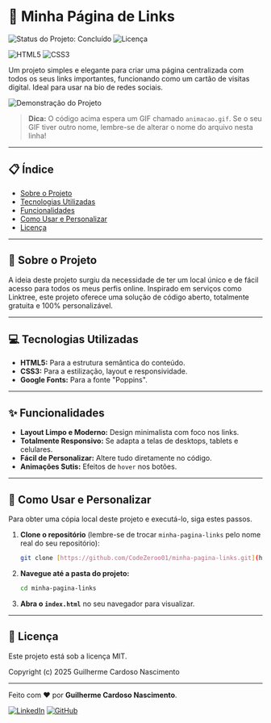 # 🚀 Minha Página de Links

![Status do Projeto: Concluído](https://img.shields.io/badge/status-concluído-brightgreen)
![Licença](https://img.shields.io/badge/licença-MIT-blue)

![HTML5](https://img.shields.io/badge/HTML5-E34F26?style=for-the-badge&logo=html5&logoColor=white)
![CSS3](https://img.shields.io/badge/CSS3-1572B6?style=for-the-badge&logo=css3&logoColor=white)

Um projeto simples e elegante para criar uma página centralizada com todos os seus links importantes, funcionando como um cartão de visitas digital. Ideal para usar na bio de redes sociais.

![Demonstração do Projeto](./animacao.gif)
> **Dica:** O código acima espera um GIF chamado `animacao.gif`. Se o seu GIF tiver outro nome, lembre-se de alterar o nome do arquivo nesta linha!

---

## 📋 Índice

- [Sobre o Projeto](#-sobre-o-projeto)
- [Tecnologias Utilizadas](#-tecnologias-utilizadas)
- [Funcionalidades](#-funcionalidades)
- [Como Usar e Personalizar](#-como-usar-e-personalizar)
- [Licença](#-licença)

---

## 🎯 Sobre o Projeto

A ideia deste projeto surgiu da necessidade de ter um local único e de fácil acesso para todos os meus perfis online. Inspirado em serviços como Linktree, este projeto oferece uma solução de código aberto, totalmente gratuita e 100% personalizável.

---

## 💻 Tecnologias Utilizadas

- **HTML5:** Para a estrutura semântica do conteúdo.
- **CSS3:** Para a estilização, layout e responsividade.
- **Google Fonts:** Para a fonte "Poppins".

---

## ✨ Funcionalidades

- **Layout Limpo e Moderno:** Design minimalista com foco nos links.
- **Totalmente Responsivo:** Se adapta a telas de desktops, tablets e celulares.
- **Fácil de Personalizar:** Altere tudo diretamente no código.
- **Animações Sutis:** Efeitos de `hover` nos botões.

---

## 🚀 Como Usar e Personalizar

Para obter uma cópia local deste projeto e executá-lo, siga estes passos.

1.  **Clone o repositório** (lembre-se de trocar `minha-pagina-links` pelo nome real do seu repositório):
    ```sh
    git clone [https://github.com/CodeZeroo01/minha-pagina-links.git](https://github.com/CodeZeroo01/minha-pagina-links.git)
    ```

2.  **Navegue até a pasta do projeto:**
    ```sh
    cd minha-pagina-links
    ```

3.  **Abra o `index.html`** no seu navegador para visualizar.

---

## 📝 Licença

Este projeto está sob a licença MIT.

Copyright (c) 2025 Guilherme Cardoso Nascimento

---

Feito com ❤️ por **Guilherme Cardoso Nascimento**.

[![LinkedIn](https://img.shields.io/badge/linkedin-%230077B5.svg?style=for-the-badge&logo=linkedin&logoColor=white)](https:/https://www.linkedin.com/in/guilherme-cardoso-001472380/)
[![GitHub](https://img.shields.io/badge/github-%23121011.svg?style=for-the-badge&logo=github&logoColor=white)](https://github.com/CodeZeroo01)